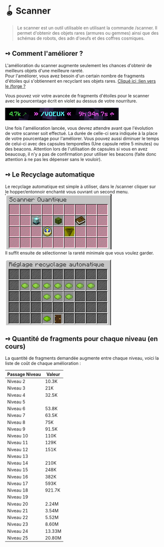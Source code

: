 # 🪀 Scanner
> Le scanner est un outil utilisable en utilisant la commande /scanner. Il permet d'obtenir des objets rares (armures ou gemmes) ainsi que des schémas de robots, des adn d'oeufs et des coffres cosmiques.

## **➺** Comment l'améliorer ?
L'amélioration du scanner augmente seulement les chances d'obtenir de meilleurs objets d'une meilleure rareté.  
Pour l'améliorer, vous avez besoin d'un certain nombre de fragments d'étoiles qui s'obtiennent en recyclant ses objets rares. [Cliqué ici :lien vers le /forge ?]()  

Vous pouvez voir votre avancée de fragments d'étoiles pour le scanner avec le pourcentage écrit en violet au dessus de votre nourriture. 

![img_1.png](ressources/img_1.png)  

Une fois l'amélioration lancée, vous devrez attendre avant que l'évolution de votre scanner soit effectué. La durée de celle-ci sera indiquée à la place de votre pourcentage pour l'améliorer. Vous pouvez aussi diminuer le temps de celui-ci avec des capsules temporelles (Une capsule retire 5 minutes) ou des beacons.
Attention lors de l'utilisation de capsules si vous en avez beaucoup, il n'y a pas de confirmation pour utiliser les beacons (faite donc attention à ne pas les dépenser sans le vouloir).

## **➺** Le Recyclage automatique
Le recyclage automatique est simple à utiliser, dans le /scanner cliquer sur le hopper/entonnoir enchanté vous ouvrant un second menu.  
![img.png](ressources/img.png)  
Il suffit ensuite de sélectionner la rareté minimale que vous voulez garder.  

![img.png](ressources/img_2.png)

## **➺** Quantité de fragments pour chaque niveau (en cours)
La quantité de fragments demandée augmente entre chaque niveau, voici la liste de coût de chaque amélioration :

| Passage Niveau | Valeur  |
|----------------|---------|
| Niveau 2       | 10.3K   |
| Niveau 3       | 21K     |
| Niveau 4       | 32.5K   |
| Niveau 5       |         |
| Niveau 6       | 53.8K   |
| Niveau 7       | 63.5K   |
| Niveau 8       | 75K     |
| Niveau 9       | 91.5K   |
| Niveau 10      | 110K    |
| Niveau 11      | 129K    |
| Niveau 12      | 151K    |
| Niveau 13      |         |
| Niveau 14      | 210K    |
| Niveau 15      | 248K    |
| Niveau 16      | 382K    |
| Niveau 17      | 593K    |
| Niveau 18      | 921.7K  |
| Niveau 19      |         |
| Niveau 20      | 2.24M   |
| Niveau 21      | 3.54M   |
| Niveau 22      | 5.52M   |
| Niveau 23      | 8.60M   |
| Niveau 24      | 13.33M  |
| Niveau 25      | 20.80M  |
